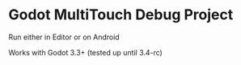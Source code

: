 # Godot MultiTouch Debug Project

Run either in Editor or on Android

Works with Godot 3.3+ (tested up until 3.4-rc)
